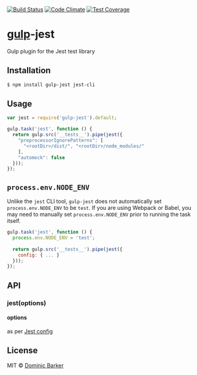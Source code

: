 [![Build Status](https://travis-ci.org/alansouzati/gulp-jest.svg?branch=master)](https://travis-ci.org/alansouzati/gulp-jest)
[![Code Climate](https://codeclimate.com/github/alansouzati/gulp-jest/badges/gpa.svg)](https://codeclimate.com/github/alansouzati/gulp-jest)
[![Test Coverage](https://codeclimate.com/github/alansouzati/gulp-jest/badges/coverage.svg)](https://codeclimate.com/github/alansouzati/gulp-jest/coverage)

# [gulp](http://gulpjs.com)-jest

Gulp plugin for the Jest test library

## Installation

```bash
$ npm install gulp-jest jest-cli
```

## Usage

```javascript
var jest = require('gulp-jest').default;

gulp.task('jest', function () {
  return gulp.src('__tests__').pipe(jest({
    "preprocessorIgnorePatterns": [
      "<rootDir>/dist/", "<rootDir>/node_modules/"
    ],
    "automock": false
  }));
});

```

## `process.env.NODE_ENV`

Unlike the `jest` CLI tool, `gulp-jest` does not automatically set `process.env.NODE_ENV` 
to be `test`. If you are using Webpack or Babel, you may need to manually set `process.env.NODE_ENV`
prior to running the task itself.

```javascript
gulp.task('jest', function () {
  process.env.NODE_ENV = 'test';
  
  return gulp.src('__tests__').pipe(jest({
    config: { ... }
  }));
});
```

## API

### jest(options)

#### options

as per [Jest config](http://facebook.github.io/jest/docs/configuration.html)

## License

MIT © [Dominic Barker](http://www.dombarker.co.uk)
